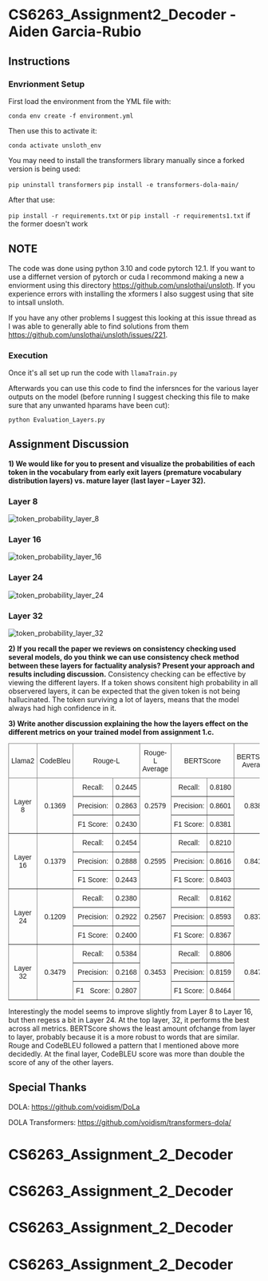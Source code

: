# CS6263_Assignment2_Decoder - Aiden Garcia-Rubio
## Instructions
### Envrionment Setup
First load the environment from the YML file with:

`conda env create -f environment.yml`

Then use this to activate it:

`conda activate unsloth_env`

You may need to install the transformers library manually since a forked version is being used:

`pip uninstall transformers`
`pip install -e transformers-dola-main/`

After that use:

`pip install -r requirements.txt` or `pip install -r requirements1.txt` if the former doesn't work

## NOTE
The code was done using python 3.10 and code pytorch 12.1. If you want to use a differnet version of pytorch or cuda I recommond making a new a enviorment using this directory https://github.com/unslothai/unsloth. If you experience errors with installing the xformers I also suggest using that site to intsall unsloth.

If you have any other problems I suggest this looking at this issue thread as I was able to generally able to find solutions from them https://github.com/unslothai/unsloth/issues/221.


### Execution
Once it's all set up run the code with `llamaTrain.py`


Afterwards you can use this code to find the infersnces for the various layer outputs on the model (before running I suggest checking this file to make sure that any unwanted hparams have been cut):

`python Evaluation_Layers.py`

## Assignment Discussion

**1)	We would like for you to present and visualize the probabilities of each token in the vocabulary from early exit layers (premature vocabulary distribution layers) vs. mature layer (last layer – Layer 32).**

### Layer 8
![token_probability_layer_8](https://github.com/Agarciahunter/CS6263_Assignment_2_Decoder/blob/main/token_probability_layer_8.png)

### Layer 16
![token_probability_layer_16](https://github.com/Agarciahunter/CS6263_Assignment_2_Decoder/blob/main/token_probability_layer_16.png)

### Layer 24
![token_probability_layer_24](https://github.com/Agarciahunter/CS6263_Assignment_2_Decoder/blob/main/token_probability_layer_24.png)

### Layer 32
![token_probability_layer_32](https://github.com/Agarciahunter/CS6263_Assignment_2_Decoder/blob/main/token_probability_layer_32.png)

**2)	If you recall the paper we reviews on consistency checking used several models, do you think we can use consistency check method between these layers for factuality analysis? Present your approach and results including discussion.**
Consistency checking can be effective by viewing the different layers. If a token shows consitent high probability in all observered layers, it can be expected that the given token is not being hallucinated. The token surviving a lot of layers, means that the model always had high confidence in it.

**3)	Write another discussion explaining the how the layers effect on the different metrics on your trained model from assignment 1.c.**

<style type="text/css">
.tg  {border-collapse:collapse;border-spacing:0;margin:0px auto;}
.tg td{border-color:black;border-style:solid;border-width:1px;font-family:Arial, sans-serif;font-size:14px;
  overflow:hidden;padding:10px 5px;word-break:normal;}
.tg th{border-color:black;border-style:solid;border-width:1px;font-family:Arial, sans-serif;font-size:14px;
  font-weight:normal;overflow:hidden;padding:10px 5px;word-break:normal;}
.tg .tg-9wq8{border-color:inherit;text-align:center;vertical-align:middle}
</style>
<table class="tg">
<thead>
  <tr>
    <th class="tg-9wq8">Llama2</th>
    <th class="tg-9wq8">CodeBleu</th>
    <th class="tg-9wq8" colspan="2">Rouge-L</th>
    <th class="tg-9wq8">Rouge-L Average</th>
    <th class="tg-9wq8" colspan="2">BERTScore</th>
    <th class="tg-9wq8">BERTScore Average</th>
  </tr>
</thead>
<tbody>
  <tr>
    <td class="tg-9wq8" rowspan="3">Layer 8</td>
    <td class="tg-9wq8" rowspan="3">0.1369</td>
    <td class="tg-9wq8">Recall: </td>
    <td class="tg-9wq8">0.2445</td>
    <td class="tg-9wq8" rowspan="3">0.2579</td>
    <td class="tg-9wq8">Recall: </td>
    <td class="tg-9wq8">0.8180</td>
    <td class="tg-9wq8" rowspan="3">0.8387</td>
  </tr>
  <tr>
    <td class="tg-9wq8">Precision: </td>
    <td class="tg-9wq8">0.2863</td>
    <td class="tg-9wq8">Precision: </td>
    <td class="tg-9wq8">0.8601</td>
  </tr>
  <tr>
    <td class="tg-9wq8">F1 Score: </td>
    <td class="tg-9wq8">0.2430</td>
    <td class="tg-9wq8">F1 Score: </td>
    <td class="tg-9wq8">0.8381</td>
  </tr>
  <tr>
    <td class="tg-9wq8" rowspan="3">Layer 16</td>
    <td class="tg-9wq8" rowspan="3">0.1379</td>
    <td class="tg-9wq8">Recall: </td>
    <td class="tg-9wq8">0.2454</td>
    <td class="tg-9wq8" rowspan="3">0.2595</td>
    <td class="tg-9wq8">Recall: </td>
    <td class="tg-9wq8">0.8210</td>
    <td class="tg-9wq8" rowspan="3">0.8410</td>
  </tr>
  <tr>
    <td class="tg-9wq8">Precision: </td>
    <td class="tg-9wq8">0.2888</td>
    <td class="tg-9wq8">Precision: </td>
    <td class="tg-9wq8">0.8616</td>
  </tr>
  <tr>
    <td class="tg-9wq8">F1 Score: </td>
    <td class="tg-9wq8">0.2443</td>
    <td class="tg-9wq8">F1 Score: </td>
    <td class="tg-9wq8">0.8403</td>
  </tr>
  <tr>
    <td class="tg-9wq8" rowspan="3">Layer 24</td>
    <td class="tg-9wq8" rowspan="3">0.1209</td>
    <td class="tg-9wq8">Recall: </td>
    <td class="tg-9wq8">0.2380</td>
    <td class="tg-9wq8" rowspan="3">0.2567</td>
    <td class="tg-9wq8">Recall: </td>
    <td class="tg-9wq8">0.8162</td>
    <td class="tg-9wq8" rowspan="3">0.8374</td>
  </tr>
  <tr>
    <td class="tg-9wq8">Precision: </td>
    <td class="tg-9wq8">0.2922</td>
    <td class="tg-9wq8">Precision: </td>
    <td class="tg-9wq8">0.8593</td>
  </tr>
  <tr>
    <td class="tg-9wq8">F1 Score: </td>
    <td class="tg-9wq8">0.2400</td>
    <td class="tg-9wq8">F1 Score: </td>
    <td class="tg-9wq8">0.8367</td>
  </tr>
  <tr>
    <td class="tg-9wq8" rowspan="3">Layer 32</td>
    <td class="tg-9wq8" rowspan="3">0.3479</td>
    <td class="tg-9wq8">Recall: </td>
    <td class="tg-9wq8">0.5384</td>
    <td class="tg-9wq8" rowspan="3">0.3453</td>
    <td class="tg-9wq8">Recall: </td>
    <td class="tg-9wq8">0.8806</td>
    <td class="tg-9wq8" rowspan="3">0.8476</td>
  </tr>
  <tr>
    <td class="tg-9wq8">Precision: </td>
    <td class="tg-9wq8">0.2168</td>
    <td class="tg-9wq8">Precision: </td>
    <td class="tg-9wq8">0.8159</td>
  </tr>
  <tr>
    <td class="tg-9wq8">F1&nbsp;&nbsp;&nbsp;Score: </td>
    <td class="tg-9wq8">0.2807</td>
    <td class="tg-9wq8">F1 Score: </td>
    <td class="tg-9wq8">0.8464</td>
  </tr>
</tbody>
</table>

Interestingly the model seems to improve slightly from Layer 8 to Layer 16, but then regess a bit in Layer 24.  At the top layer, 32,  it performs the best across all metrics.  BERTScore shows the least amount ofchange from layer to layer, probably because it is a more robust to words that are similar.  Rouge and CodeBLEU followed a pattern that I mentioned above more decidedly.  At the final layer, CodeBLEU score was more than double the score of any of the other layers.

## Special Thanks
DOLA: https://github.com/voidism/DoLa

DOLA Transformers: https://github.com/voidism/transformers-dola/
# CS6263_Assignment_2_Decoder
# CS6263_Assignment_2_Decoder
# CS6263_Assignment_2_Decoder
# CS6263_Assignment_2_Decoder
